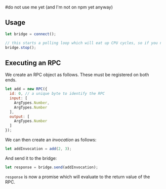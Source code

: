 #do not use me yet (and I'm not on npm yet anyway)

## Usage

```javascript
let bridge = connect();

// this starts a polling loop which will eat up CPU cycles, so if you no longer need it, stop it:
bridge.stop();
```

## Executing an RPC

We create an RPC object as follows. These must be registered on both ends.

```javascript
let add = new RPC({
  id: 0, // a unique byte to identify the RPC
  input: [
    ArgTypes.Number,
    ArgTypes.Number
  ],
  output: [
    ArgTypes.Number
  ]
});
```

We can then create an *invocation* as follows:

```javascript
let addInvocation = add(2, 3);
```

And send it to the bridge:

```javascript
let response = bridge.send(addInvocation);
```

`response` is now a promise which will evaluate to the return value of the RPC.
